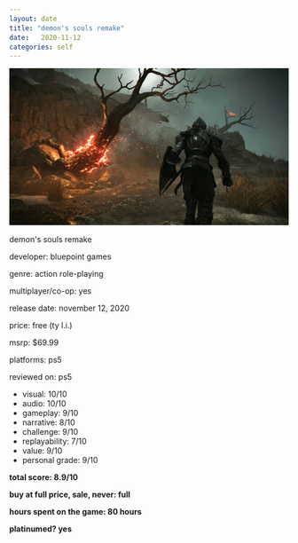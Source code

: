 ```yaml
---
layout: date
title: "demon's souls remake"
date:   2020-11-12
categories: self
---
```


![mos](/assets/img/ds.jpg)

demon's souls remake

developer: bluepoint games

genre: action role-playing

multiplayer/co-op: yes

release date: november 12, 2020

price: free (ty l.i.)

msrp: $69.99

platforms: ps5

reviewed on: ps5

- visual: 10/10
- audio: 10/10
- gameplay: 9/10
- narrative: 8/10
- challenge: 9/10
- replayability: 7/10
- value: 9/10
- personal grade: 9/10

**total score: 8.9/10**

**buy at full price, sale, never: full**

**hours spent on the game: 80 hours**

**platinumed? yes**




